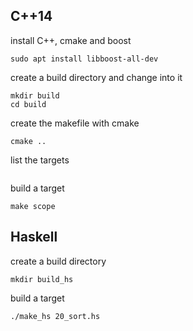 ## C++14

install C++, cmake and boost
```
sudo apt install libboost-all-dev
```

create a build directory and change into it
```
mkdir build
cd build
```

create the makefile with cmake
```
cmake ..
```

list the targets
```
```

build a target
```
make scope
```


## Haskell

create a build directory
```
mkdir build_hs
```

build a target
```
./make_hs 20_sort.hs
```
